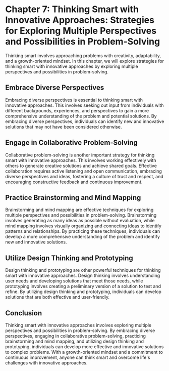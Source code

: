 Chapter 7: Thinking Smart with Innovative Approaches: Strategies for Exploring Multiple Perspectives and Possibilities in Problem-Solving
=========================================================================================================================================

Thinking smart involves approaching problems with creativity, adaptability, and a growth-oriented mindset. In this chapter, we will explore strategies for thinking smart with innovative approaches by exploring multiple perspectives and possibilities in problem-solving.

Embrace Diverse Perspectives
----------------------------

Embracing diverse perspectives is essential to thinking smart with innovative approaches. This involves seeking out input from individuals with different backgrounds, experiences, and perspectives to gain a more comprehensive understanding of the problem and potential solutions. By embracing diverse perspectives, individuals can identify new and innovative solutions that may not have been considered otherwise.

Engage in Collaborative Problem-Solving
---------------------------------------

Collaborative problem-solving is another important strategy for thinking smart with innovative approaches. This involves working effectively with others to generate creative solutions and achieve shared goals. Effective collaboration requires active listening and open communication, embracing diverse perspectives and ideas, fostering a culture of trust and respect, and encouraging constructive feedback and continuous improvement.

Practice Brainstorming and Mind Mapping
---------------------------------------

Brainstorming and mind mapping are effective techniques for exploring multiple perspectives and possibilities in problem-solving. Brainstorming involves generating as many ideas as possible without evaluation, while mind mapping involves visually organizing and connecting ideas to identify patterns and relationships. By practicing these techniques, individuals can develop a more comprehensive understanding of the problem and identify new and innovative solutions.

Utilize Design Thinking and Prototyping
---------------------------------------

Design thinking and prototyping are other powerful techniques for thinking smart with innovative approaches. Design thinking involves understanding user needs and developing solutions that meet those needs, while prototyping involves creating a preliminary version of a solution to test and refine. By utilizing design thinking and prototyping, individuals can develop solutions that are both effective and user-friendly.

Conclusion
----------

Thinking smart with innovative approaches involves exploring multiple perspectives and possibilities in problem-solving. By embracing diverse perspectives, engaging in collaborative problem-solving, practicing brainstorming and mind mapping, and utilizing design thinking and prototyping, individuals can develop more effective and innovative solutions to complex problems. With a growth-oriented mindset and a commitment to continuous improvement, anyone can think smart and overcome life's challenges with innovative approaches.
